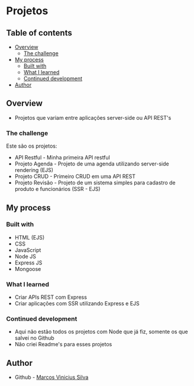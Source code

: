 # Projetos

## Table of contents

- [Overview](#overview)
  - [The challenge](#the-challenge)
- [My process](#my-process)
  - [Built with](#built-with)
  - [What I learned](#what-i-learned)
  - [Continued development](#continued-development)
- [Author](#author)

## Overview

- Projetos que variam entre aplicações server-side ou API REST's

### The challenge

Este são os projetos:

- API Restful - Minha primeira API restful
- Projeto Agenda - Projeto de uma agenda utilizando server-side rendering (EJS)
- Projeto CRUD - Primeiro CRUD em uma API REST
- Projeto Revisão - Projeto de um sistema simples para cadastro de produto e funcionários (SSR - EJS)

## My process

### Built with

- HTML (EJS)
- CSS
- JavaScript
- Node JS
- Express JS
- Mongoose

### What I learned

- Criar APIs REST com Express
- Criar aplicações com SSR utilizando Express e EJS

### Continued development

- Aqui não estão todos os projetos com Node que já fiz, somente os que salvei no Github
- Não criei Readme's para esses projetos

## Author

- Github - [Marcos Vinicius Silva](https://github.com/SenhorOver)
